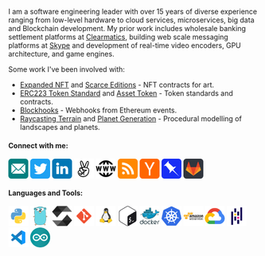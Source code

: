 I am a software engineering leader with over 15 years of diverse experience ranging from low-level hardware to cloud services, microservices, big data and Blockchain development. My prior work includes wholesale banking settlement platforms at [Clearmatics](https://www.clearmatics.com/), building web scale messaging platforms at [Skype](https://www.skype.com/) and development of real-time video encoders, GPU architecture, and game engines. 

Some work I've been involved with:
- [Expanded NFT](https://github.com/joinzien/expanded-nft) and [Scarce Editions](https://github.com/joinzien/scarce-editions) - NFT contracts for art.
- [ERC223 Token Standard](https://github.com/Dexaran/ERC223-token-standard) and [Asset Token](https://github.com/clearmatics/asset-token) - Token standards and contracts.
- [Blockhooks](https://github.com/EthereumWebhooks/blockhooks) - Webhooks from Ethereum events.
- [Raycasting Terrain](https://github.com/zoenolan/RaycastingFractalTerrain) and [Planet Generation](https://github.com/zoenolan/FractalPlanetGeneration) - Procedural modelling of landscapes and planets.

<h4 align="left">Connect with me:</h4>
<p align="left"> <a href="mailto:hello@zoenolan.org" target="blank"><img align="center" src="images/connect/email.svg" alt="zoenolan" height="40" width="40" /></a> <a href="https://twitter.com/zoe_nolan" target="blank"><img align="center" src="images/connect/twitter.svg" alt="zoe_nolan" height="40" width="40" /></a> <a href="https://linkedin.com/in/zoenolan" target="blank"><img align="center" src="images/connect/linkedin.svg" alt="zoenolan" height="40" width="40" /></a> <a href="https://angel.co/u/zoenolan" target="blank"><img align="center" src="images/connect/angellist.svg" alt="https://angel.co/u/zoenolan" height="40" width="40" /></a> <a href="https://zoenolan.org/" target="blank"><img align="center" src="images/connect/www.svg" alt="http://zoenolan.org/" height="40" width="40" /></a> <a href="https://zoenolan.org/feed/" target="blank"><img align="center" src="images/connect/rss.svg" alt="http://zoenolan.org/feed/" height="40" width="40" /></a> <a href="https://news.ycombinator.com/user?id=zoenolan" target="blank"><img align="center" src="images/connect/hackernews.svg" alt="https://news.ycombinator.com/user?id=zoenolan" height="40" width="40" /></a> <a href="https://pinboard.in/u:zoenolan" target="blank"><img align="center" src="images/connect/pinboard.svg" alt="https://pinboard.in/u:zoenolan" height="40" width="40" /></a> <a href="https://gitlab.com/zoenolan" target="blank"><img align="center" src="images/connect/gitlab.svg" alt="https://gitlab.com/zoenolan" height="40" width="40" /></a> </p>

<h4 align="left">Languages and Tools:</h4>
<p align="left"> <a href="https://www.python.org" target="_blank" rel="noreferrer"><img src="images/tools/python.svg" alt="python" width="40" height="40"/></a> <a href="https://golang.org" target="_blank" rel="noreferrer"><img src="images/tools/go.svg" alt="go" width="40" height="40"/></a> <a href="https://soliditylang.org/" target="_blank" rel="noreferrer"><img src="images/tools/solidity.svg" alt="solidity" width="40" height="40"/></a> <a href="https://git-scm.com/" target="_blank" rel="noreferrer"><img src="images/tools/git.svg" alt="git" width="40" height="40"/></a> <a href="https://www.linux.org/" target="_blank" rel="noreferrer"><img src="images/tools/linux.svg" alt="linux" width="40" height="40"/></a> <a href="https://www.gnu.org/software/bash/" target="_blank" rel="noreferrer"><img src="images/tools/bash.svg" alt="bash" width="40" height="40"/></a> <a href="https://www.docker.com/" target="_blank" rel="noreferrer"><img src="images/tools/docker.svg" alt="docker" width="40" height="40"/></a> <a href="https://kubernetes.io" target="_blank" rel="noreferrer"><img src="images/tools/kubernetes.svg" alt="kubernetes" width="40" height="40"/></a> <a href="https://aws.amazon.com" target="_blank" rel="noreferrer"><img src="images/tools/aws.svg" alt="aws" width="40" height="40"/></a>
<a href="https://cloud.google.com" target="_blank" rel="noreferrer"><img src="images/tools/gcp.svg" alt="gcp" width="40" height="40"/></a> <a href="https://pandas.pydata.org/" target="_blank" rel="noreferrer"><img src="images/tools/pandas.svg" alt="pandas" width="40" height="40"/></a> <a href="https://code.visualstudio.com/" target="_blank" rel="noreferrer"><img src="images/tools/visualstudiocode.svg" alt="Visual Studio Code" width="40" height="40"/></a> <a href="https://www.arduino.cc/" target="_blank" rel="noreferrer"><img src="images/tools/arduino.svg" alt="arduino" width="40" height="40"/></a> 
</p>

